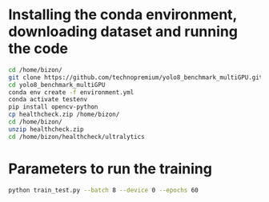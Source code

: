 # Installing the conda environment, downloading dataset and running the code
```bash
cd /home/bizon/
git clone https://github.com/technopremium/yolo8_benchmark_multiGPU.git
cd yolo8_benchmark_multiGPU
conda env create -f environment.yml
conda activate testenv 
pip install opencv-python
cp healthcheck.zip /home/bizon/
cd /home/bizon/
unzip healthcheck.zip
cd /home/bizon/healthcheck/ultralytics
```

# Parameters to run the training 
```bash
python train_test.py --batch 8 --device 0 --epochs 60
```

